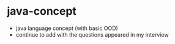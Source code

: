 # java-concept

* java language concept (with basic OOD)
* continue to add with the questions appeared in my interview
